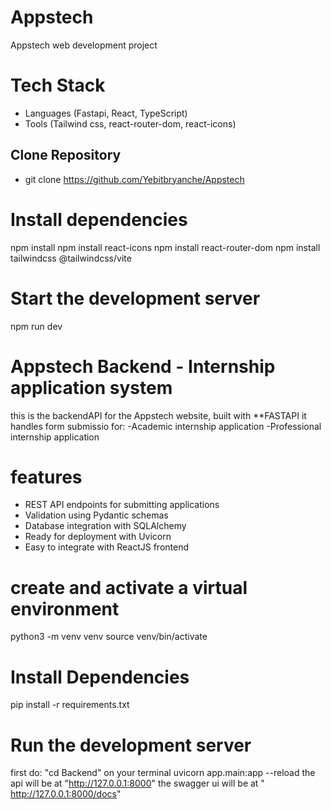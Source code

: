 # Appstech
Appstech web development project

# Tech Stack 
- Languages  (Fastapi, React, TypeScript)
- Tools (Tailwind css, react-router-dom, react-icons)

## Clone Repository
- git clone https://github.com/Yebitbryanche/Appstech

# Install dependencies
npm install
npm install react-icons
npm install react-router-dom
npm install tailwindcss @tailwindcss/vite

# Start the development server
npm run dev

# Appstech Backend - Internship application system
 this is the backendAPI for the Appstech website, built with **FASTAPI
 it handles form submissio for:
 -Academic internship application
 -Professional internship application
# features
  - REST API endpoints for submitting applications
  - Validation using Pydantic schemas
  - Database integration with SQLAlchemy
  - Ready for deployment with Uvicorn
  - Easy to integrate with ReactJS frontend

# create and activate a virtual environment
  python3 -m venv venv
  source venv/bin/activate 

# Install Dependencies
  pip install -r requirements.txt

# Run the development server
  first do: "cd Backend" on your terminal
  uvicorn app.main:app --reload
  the api will be at "http://127.0.0.1:8000"
  the swagger ui will be at " http://127.0.0.1:8000/docs" 

